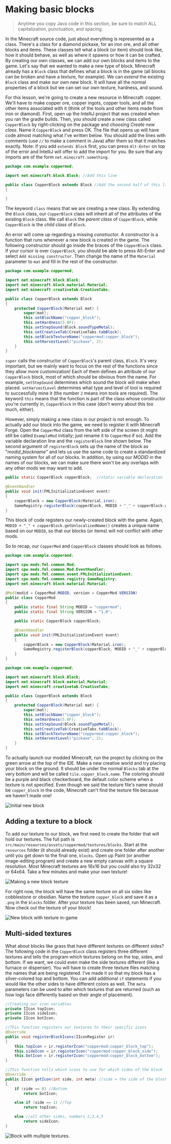 # Making basic blocks
>Anytime you copy Java code in this section, be sure to match ALL capitalization, punctuation, and spacing.

In the Minecraft source code, just about everything is represented as a class. There's a class for a diamond pickaxe, for an iron ore, and all other blocks and items. These classes tell what a block (or item) should look like, how it should behave, as well as where it spawns or how it can be crafted. By creating our own classes, we can add our own blocks and items to the game. Let's say that we wanted to make a new type of block. Minecraft already has a `Block` class that defines what a block is in the game (all blocks can be broken and have a texture, for example). We can _extend_ the existing `Block` class and make our own new block. It will have all the normal properties of a block but we can set our own texture, hardness, and sound.

For this lesson, we're going to create a new resource in Minecraft: copper. We'll have to make copper ore, copper ingots, copper tools, and all the other items associated with it (think of the tools and other items made from iron or diamond). First, open up the IntelliJ project that was created when you ran the gradle builds. Then, you should create a new class called `CopperBlock` by right-clicking on the package and choosing _Create new class_. Name it `CopperBlock` and press OK. The file that opens up will have code almost matching what I've written below. You should add the lines with comments (use `//` to make a comment in Java) after them so that it matches exactly. Note: if you add `extends Block` first, you can press `Alt-Enter` on top of the error and IntelliJ will offer to add the import for you. Be sure that any imports are of the form `net.minecraft.something`.

```java
package com.example.coppermod;

import net.minecraft.block.Block; //Add this line

public class CopperBlock extends Block //Add the second half of this line
{

}
```
The keyword `class` means that we are creating a new class. By extending the `Block` class, our `CopperBlock` class will inherit all of the attributes of the existing `Block` class. We call `Block` the _parent class_ of `CopperBlock`, while `CopperBlock` is the _child class_ of `Block`.

An error will come up regarding a missing _constructor_. A constructor is a function that runs whenever a new block is created in the game. The following constructor should go inside the braces of the `CopperBlock` class. If your cursor is over `CopperBlock`, you should be able to press Alt-Enter and select `Add missing constructor`. Then change the name of the `Material` parameter to `mat` and fill in the rest of the constructor.

```java
package com.example.coppermod;

import net.minecraft.block.Block;
import net.minecraft.block.material.Material;
import net.minecraft.creativetab.CreativeTabs;

public class CopperBlock extends Block
{
    protected CopperBlock(Material mat) {
        super(mat);
        this.setBlockName("copper_block");
        this.setHardness(5.0F);
        this.setStepSound(Block.soundTypeMetal);
        this.setCreativeTab(CreativeTabs.tabBlock);
        this.setBlockTextureName("coppermod:copper_block");
        this.setHarvestLevel("pickaxe", 2);
    }
}
```
`super` calls the constructor of `CopperBlock`'s parent class, `Block`. It's very important, but we mainly want to focus on the rest of the functions since they allow more customization! Each of them defines an attribute of our `CopperBlock` block, most of which should be obvious from the name. For example, `setStepSound` determines which sound the block will make when placed. `setHarvestLevel` determines what type and level of tool is required to successfully mine it (the number `2` means iron tools are required). The keyword `this` means that the function is part of the class whose constructor you're currently in, `CopperBlock` in this case (don't worry about this too much, either).

However, simply making a new class in our project is not enough. To actually add our block into the game, we need to register it with Minecraft Forge. Open the `CopperMod` class from the left side of the screen (it might still be called `ExampleMod` initially; just rename it to `CopperMod` if so). Add the variable declaration line and the `registerBlock` line shown below. The second argument of `registerBlock` sets up the name of the block as "_modid_\__blockname_" and lets us use the same code to create a standardized naming system for all of our blocks. In addition, by using our _MODID_ in the names of our blocks, we can make sure there won't be any overlaps with any other mods we may want to add.

```java
public static CopperBlock copperBlock;  //static variable declaration

@EventHandler
public void init(FMLInitializationEvent event)
{
    copperBlock = new CopperBlock(Material.iron);
    GameRegistry.registerBlock(copperBlock, MODID + "_" + copperBlock.getUnlocalizedName());
}
```
This block of code registers our newly-created block with the game. Again, `MODID + "_" + copperBlock.getUnlocalizedName()` creates a unique name based on our `MODID`, so that our blocks (or items) will not conflict with other mods.

So to recap, our `CopperMod` and `CopperBlock` classes should look as follows.

```java
package com.example.coppermod;

import cpw.mods.fml.common.Mod;
import cpw.mods.fml.common.Mod.EventHandler;
import cpw.mods.fml.common.event.FMLInitializationEvent;
import cpw.mods.fml.common.registry.GameRegistry;
import net.minecraft.block.material.Material;

@Mod(modid = CopperMod.MODID, version = CopperMod.VERSION)
public class CopperMod
{
    public static final String MODID = "coppermod";
    public static final String VERSION = "1.0";

    public static CopperBlock copperBlock;

    @EventHandler
    public void init(FMLInitializationEvent event)
    {
        copperBlock = new CopperBlock(Material.iron);
        GameRegistry.registerBlock(copperBlock, MODID + "_" + copperBlock.getUnlocalizedName());
    }
}
```

```java
package com.example.coppermod;

import net.minecraft.block.Block;
import net.minecraft.block.material.Material;
import net.minecraft.creativetab.CreativeTabs;

public class CopperBlock extends Block
{
    protected CopperBlock(Material mat) {
        super(mat);
        this.setBlockName("copper_block");
        this.setHardness(5.0F);
        this.setStepSound(Block.soundTypeMetal);
        this.setCreativeTab(CreativeTabs.tabBlock);
        this.setBlockTextureName("coppermod:copper_block");
        this.setHarvestLevel("pickaxe", 2);
    }
}
```

To actually launch our modded Minecraft, run the project by clicking on the green arrow at the top of the IDE. Make a new creative world and try placing your block on the ground. It should be under the normal `Blocks` tab at the very bottom and will be called `tile.copper_block.name`. The coloring should be a purple and black checkerboard, the default color scheme when a texture is not specified. Even though we said the texture file's name should be `copper_block` in the code, Minecraft can't find the texture file because we haven't made one!

![Initial new block](images/section_1/block_initial.png)

## Adding a texture to a block

To add our texture to our block, we first need to create the folder that will hold our textures. The full path is `src/main/resources/assets/coppermod/textures/blocks`. Start at the `resources` folder (it should already exist) and create one folder after another until you get down to the final one, `blocks`. Open up Paint (or another image-editing program) and create a new empty canvas with a square resolution. Most Minecraft textures are 16x16 but you could also try 32x32 or 64x64. Take a few minutes and make your own texture!

![Making a new block texture](images/section_1/block_texture.png)

For right now, the block will have the same texture on all six sides like cobblestone or obsidian. Name the texture `copper_block` and save it as a `.png` in the `blocks` folder. After your texture has been saved, run Minecraft. Now check out the texture of your block!

![New block with texture in-game](images/section_1/block_texture_ingame.png)

## Multi-sided textures

What about blocks like grass that have different textures on different sides? The following code in the `CopperBlock` class registers three different textures and tells the program which textures belong on the top, sides, and bottom. If we want, we could even make the side textures different (like a furnace or dispenser). You will have to create three texture files matching the names that are being registered. I've made it so that my block has a silver-colored top and bottom. You can add additional `if` statements if you would like the other sides to have different colors as well. The `meta` parameters can be used to alter which textures that are returned (such as how logs face differently based on their angle of placement).

```java
//Creating our icon variables
private IIcon topIcon;
private IIcon sideIcon;
private IIcon botIcon;

//This function registers our textures to their specific icons
@Override
public void registerBlockIcons(IIconRegister ir)
{
    this.topIcon = ir.registerIcon("coppermod:copper_block_top");
    this.sideIcon = ir.registerIcon("coppermod:copper_block_side");
    this.botIcon = ir.registerIcon("coppermod:copper_block_bottom");
}

//This function tells which icons to use for which sides of the block
@Override
public IIcon getIcon(int side, int meta) //side = the side of the block
{
    if (side == 0) //Bottom
        return botIcon;

    else if (side == 1) //Top
        return topIcon;

    else //all other sides, numbers 2,3,4,5
        return sideIcon;
}
```

![Block with multiple textures.](images/section_3/block_texture_multiple.png)

